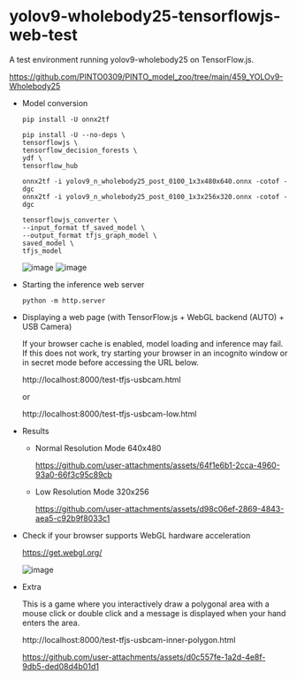 # yolov9-wholebody25-tensorflowjs-web-test
A test environment running yolov9-wholebody25 on TensorFlow.js.

https://github.com/PINTO0309/PINTO_model_zoo/tree/main/459_YOLOv9-Wholebody25

- Model conversion

    ```
    pip install -U onnx2tf

    pip install -U --no-deps \
    tensorflowjs \
    tensorflow_decision_forests \
    ydf \
    tensorflow_hub

    onnx2tf -i yolov9_n_wholebody25_post_0100_1x3x480x640.onnx -cotof -dgc
    onnx2tf -i yolov9_n_wholebody25_post_0100_1x3x256x320.onnx -cotof -dgc

    tensorflowjs_converter \
    --input_format tf_saved_model \
    --output_format tfjs_graph_model \
    saved_model \
    tfjs_model
    ```
    ![image](https://github.com/user-attachments/assets/23930019-854e-4346-b502-e7a051f3b7d2)
    ![image](https://github.com/user-attachments/assets/f6a24109-5dd6-421d-a7c8-06b29ae45843)

- Starting the inference web server
    ```
    python -m http.server
    ```

- Displaying a web page (with TensorFlow.js + WebGL backend (AUTO) + USB Camera)

    If your browser cache is enabled, model loading and inference may fail. If this does not work, try starting your browser in an incognito window or in secret mode before accessing the URL below.

    http://localhost:8000/test-tfjs-usbcam.html

    or

    http://localhost:8000/test-tfjs-usbcam-low.html

- Results

    - Normal Resolution Mode 640x480

        https://github.com/user-attachments/assets/64f1e6b1-2cca-4960-93a0-66f3c95c89cb

    - Low Resolution Mode 320x256

        https://github.com/user-attachments/assets/d98c06ef-2869-4843-aea5-c92b9f8033c1

- Check if your browser supports WebGL hardware acceleration

    https://get.webgl.org/

    ![image](https://github.com/user-attachments/assets/19e42666-e334-49d2-a1e9-c08121b9f709)

- Extra

    This is a game where you interactively draw a polygonal area with a mouse click or double click and a message is displayed when your hand enters the area.

    http://localhost:8000/test-tfjs-usbcam-inner-polygon.html

    https://github.com/user-attachments/assets/d0c557fe-1a2d-4e8f-9db5-ded08d4b01d1
